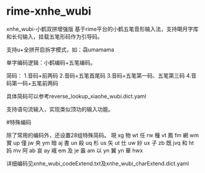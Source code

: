 # rime-xnhe_wubi
xnhe_wubi-小鹤双拼增强版
基于rime平台的小鹤五笔音形输入法，支持朙月字库和长句输入，挂载五笔形码作为引导码。

支持u+全拼开启拆字模式，如：骉umamama

单字编码逻辑：小鹤编码+五笔编码。

简码：
1.音码+前两码
2.音码+五笔首尾码
3.音码+五笔第一码、五笔第三码
4.音码第一码+五笔前两码

具体简码可以参考reverse_lookup_xiaohe_wubi.dict.yaml

支持语句流输入，实现类似顶功的输入功能。

#特殊编码

除了常用的编码外，还设置28组特殊简码。
現	xg 物	wt 任	rw 種	vt
鳳	fm 網	wm 實	up 僅	jw
央	ym 暗	aj 書	un 殺	uq
杉	us 矢	ut 仕	uw 紗	ux
子	zb 既	jvq 和	ht 妈	mv
阿	ab 哀	ay 峨	em 及	je
盎	am 以	yn 翼	yn 華	hwx

详细编码见xnhe_wubi_codeExtend.txt及xnhe_wubi_charExtend.dict.yaml
